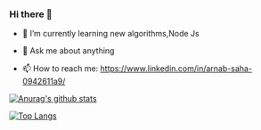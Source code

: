 ### Hi there 👋





- 🌱 I’m currently learning new algorithms,Node Js

- 💬 Ask me about anything
- 📫 How to reach me: https://www.linkedin.com/in/arnab-saha-0942611a9/

[![Anurag's github stats](https://github-readme-stats.vercel.app/api?username=arnab000&show_icons=true&theme=radical)](https://github.com/anuraghazra/github-readme-stats)


[![Top Langs](https://github-readme-stats.vercel.app/api/top-langs/?username=arnab000&layout=compact&theme=radical)](https://github.com/anuraghazra/github-readme-stats)
